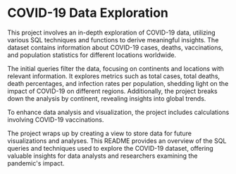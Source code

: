 # COVID-19 Data Exploration

This project involves an in-depth exploration of COVID-19 data, utilizing various SQL techniques and functions to derive meaningful insights. The dataset contains information about COVID-19 cases, deaths, vaccinations, and population statistics for different locations worldwide.

The initial queries filter the data, focusing on continents and locations with relevant information. It explores metrics such as total cases, total deaths, death percentages, and infection rates per population, shedding light on the impact of COVID-19 on different regions. Additionally, the project breaks down the analysis by continent, revealing insights into global trends.

To enhance data analysis and visualization, the project includes calculations involving COVID-19 vaccinations. 

The project wraps up by creating a view to store data for future visualizations and analyses. This README provides an overview of the SQL queries and techniques used to explore the COVID-19 dataset, offering valuable insights for data analysts and researchers examining the pandemic's impact.
